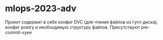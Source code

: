 # mlops-2023-adv

Проект содержит в себе конфиг DVC (для чтения файлов из гугл-диска), конфиг poetry и необходимую структуру файлов.
Присутствуют pre-commit-хуки
